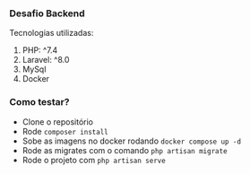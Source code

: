 ### Desafio Backend
 Tecnologias utilizadas: 
 
 1. PHP: ^7.4
 2. Laravel: ^8.0
 3. MySql
 4. Docker

### Como testar?
- Clone o repositório
- Rode `composer install`
- Sobe as imagens no docker rodando `docker compose up -d`
- Rode as migrates com o comando `php artisan migrate`
- Rode o projeto com `php artisan serve`
